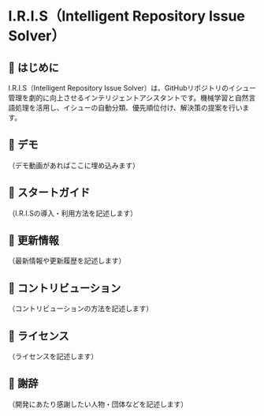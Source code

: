 # I.R.I.S（Intelligent Repository Issue Solver）

## 🌟 はじめに

I.R.I.S（Intelligent Repository Issue Solver）は、GitHubリポジトリのイシュー管理を劇的に向上させるインテリジェントアシスタントです。機械学習と自然言語処理を活用し、イシューの自動分類、優先順位付け、解決策の提案を行います。

## 🎥 デモ

（デモ動画があればここに埋め込みます）

## 🚀 スタートガイド

（I.R.I.Sの導入・利用方法を記述します）

## 📝 更新情報

（最新情報や更新履歴を記述します）

## 🤝 コントリビューション

（コントリビューションの方法を記述します）

## 📄 ライセンス

（ライセンスを記述します）

## 🙏 謝辞

（開発にあたり感謝したい人物・団体などを記述します）
